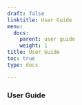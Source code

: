 ```yaml
---
draft: false
linktitle: User Guide
menu:
  docs:
    parent: user guide
    weight: 1
title: User Guide
toc: true
type: docs

---
```

### User Guide